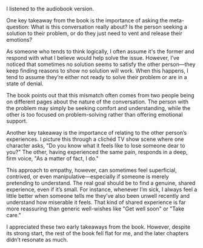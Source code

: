 I listened to the audiobook version.

One key takeaway from the book is the importance of asking the meta-question: What is this conversation really about? Is the person seeking a solution to their problem, or do they just need to vent and release their emotions?

As someone who tends to think logically, I often assume it's the former and respond with what I believe would help solve the issue. However, I’ve noticed that sometimes no solution seems to satisfy the other person—they keep finding reasons to show no solution will work. When this happens, I tend to assume they’re either not ready to solve their problem or are in a state of denial.

The book points out that this mismatch often comes from two people being on different pages about the nature of the conversation. The person with the problem may simply be seeking comfort and understanding, while the other is too focused on problem-solving rather than offering emotional support.

Another key takeaway is the importance of relating to the other person’s experiences. I picture this through a clichéd TV show scene where one character asks, "Do you know what it feels like to lose someone dear to you?" The other, having experienced the same pain, responds in a deep, firm voice, "As a matter of fact, I do."

This approach to empathy, however, can sometimes feel superficial, contrived, or even manipulative—especially if someone is merely pretending to understand. The real goal should be to find a genuine, shared experience, even if it’s small. For instance, whenever I’m sick, I always feel a little better when someone tells me they’ve also been unwell recently and understand how miserable it feels. That kind of shared experience is far more reassuring than generic well-wishes like "Get well soon" or "Take care."

I appreciated these two early takeaways from the book. However, despite its strong start, the rest of the book fell flat for me, and the later chapters didn’t resonate as much.
